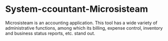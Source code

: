# System-ccountant-Microsisteam
Microsisteam is an accounting application. This tool has a wide variety of administrative functions, among which its billing, expense control, inventory and business status reports, etc. stand out.

